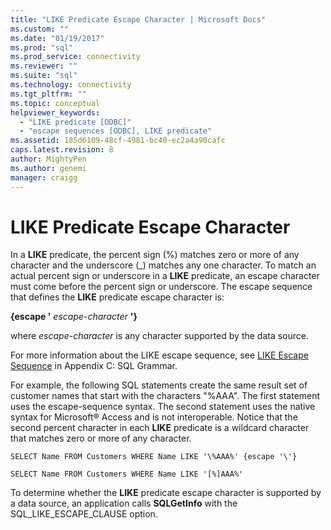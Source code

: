 ```yaml
---
title: "LIKE Predicate Escape Character | Microsoft Docs"
ms.custom: ""
ms.date: "01/19/2017"
ms.prod: "sql"
ms.prod_service: connectivity
ms.reviewer: ""
ms.suite: "sql"
ms.technology: connectivity
ms.tgt_pltfrm: ""
ms.topic: conceptual
helpviewer_keywords: 
  - "LIKE predicate [ODBC]"
  - "escape sequences [ODBC], LIKE predicate"
ms.assetid: 185d6109-48cf-4981-bc40-ec2a4a90cafc
caps.latest.revision: 8
author: MightyPen
ms.author: genemi
manager: craigg
---
```

# LIKE Predicate Escape Character
In a **LIKE** predicate, the percent sign (%) matches zero or more of any character and the underscore (_) matches any one character. To match an actual percent sign or underscore in a **LIKE** predicate, an escape character must come before the percent sign or underscore. The escape sequence that defines the **LIKE** predicate escape character is:  
  
 **{escape '** *escape-character* **'}**  
  
 where *escape-character* is any character supported by the data source.  
  
 For more information about the LIKE escape sequence, see [LIKE Escape Sequence](../../../odbc/reference/appendixes/like-escape-sequence.md) in Appendix C: SQL Grammar.  
  
 For example, the following SQL statements create the same result set of customer names that start with the characters "%AAA". The first statement uses the escape-sequence syntax. The second statement uses the native syntax for Microsoft® Access and is not interoperable. Notice that the second percent character in each **LIKE** predicate is a wildcard character that matches zero or more of any character.  
  
```  
SELECT Name FROM Customers WHERE Name LIKE '\%AAA%' {escape '\'}  
  
SELECT Name FROM Customers WHERE Name LIKE '[%]AAA%'  
```  
  
 To determine whether the **LIKE** predicate escape character is supported by a data source, an application calls **SQLGetInfo** with the SQL_LIKE_ESCAPE_CLAUSE option.
